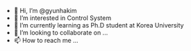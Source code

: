 - 👋 Hi, I’m @gyunhakim
- 👀 I’m interested in Control System
- 🌱 I’m currently learning as Ph.D student at Korea University
- 💞️ I’m looking to collaborate on ...
- 📫 How to reach me ...

<!---
gyunhakim/gyunhakim is a ✨ special ✨ repository because its `README.md` (this file) appears on your GitHub profile.
You can click the Preview link to take a look at your changes.
--->
